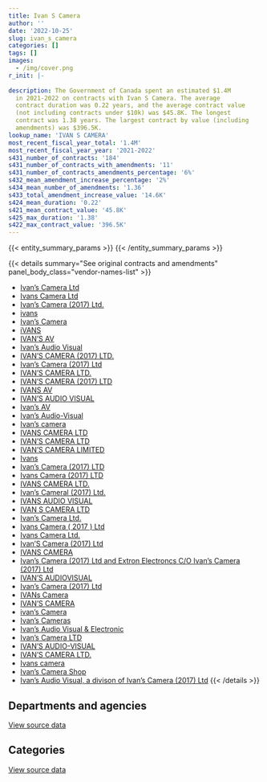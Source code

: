 ```yaml
---
title: Ivan S Camera
author: ''
date: '2022-10-25'
slug: ivan_s_camera
categories: []
tags: []
images:
  - /img/cover.png
r_init: |-
  
description: The Government of Canada spent an estimated $1.4M
  in 2021-2022 on contracts with Ivan S Camera. The average
  contract duration was 0.22 years, and the average contract value
  (not including contracts under $10k) was $45.8K. The longest
  contract was 1.38 years. The largest contract by value (including
  amendments) was $396.5K.
lookup_name: 'IVAN S CAMERA'
most_recent_fiscal_year_total: '1.4M'
most_recent_fiscal_year_year: '2021-2022'
s431_number_of_contracts: '184'
s431_number_of_contracts_with_amendments: '11'
s431_number_of_contracts_amendments_percentage: '6%'
s432_mean_amendment_increase_percentage: '2%'
s434_mean_number_of_amendments: '1.36'
s433_total_amendment_increase_value: '14.6K'
s424_mean_duration: '0.22'
s421_mean_contract_value: '45.8K'
s425_max_duration: '1.38'
s422_max_contract_value: '396.5K'
---
```


<script src="/rmarkdown-libs/htmlwidgets/htmlwidgets.js"></script>
<link href="/rmarkdown-libs/datatables-css/datatables-crosstalk.css" rel="stylesheet" />
<script src="/rmarkdown-libs/datatables-binding/datatables.js"></script>
<script src="/rmarkdown-libs/jquery/jquery-3.6.0.min.js"></script>
<link href="/rmarkdown-libs/dt-core-bootstrap/css/dataTables.bootstrap.min.css" rel="stylesheet" />
<link href="/rmarkdown-libs/dt-core-bootstrap/css/dataTables.bootstrap.extra.css" rel="stylesheet" />
<script src="/rmarkdown-libs/dt-core-bootstrap/js/jquery.dataTables.min.js"></script>
<script src="/rmarkdown-libs/dt-core-bootstrap/js/dataTables.bootstrap.min.js"></script>
<link href="/rmarkdown-libs/crosstalk/css/crosstalk.min.css" rel="stylesheet" />
<script src="/rmarkdown-libs/crosstalk/js/crosstalk.min.js"></script>
<script src="/rmarkdown-libs/htmlwidgets/htmlwidgets.js"></script>
<link href="/rmarkdown-libs/datatables-css/datatables-crosstalk.css" rel="stylesheet" />
<script src="/rmarkdown-libs/datatables-binding/datatables.js"></script>
<script src="/rmarkdown-libs/jquery/jquery-3.6.0.min.js"></script>
<link href="/rmarkdown-libs/dt-core-bootstrap/css/dataTables.bootstrap.min.css" rel="stylesheet" />
<link href="/rmarkdown-libs/dt-core-bootstrap/css/dataTables.bootstrap.extra.css" rel="stylesheet" />
<script src="/rmarkdown-libs/dt-core-bootstrap/js/jquery.dataTables.min.js"></script>
<script src="/rmarkdown-libs/dt-core-bootstrap/js/dataTables.bootstrap.min.js"></script>
<link href="/rmarkdown-libs/crosstalk/css/crosstalk.min.css" rel="stylesheet" />
<script src="/rmarkdown-libs/crosstalk/js/crosstalk.min.js"></script>

{{< entity_summary_params >}}
{{< /entity_summary_params >}}

{{< details summary="See original contracts and amendments" panel_body_class="vendor-names-list" >}}
- [Ivan’s Camera Ltd](https://search.open.canada.ca/en/ct/?sort=contract_value_f%20desc&page=1&search_text=%22Ivan%27s%20Camera%20Ltd%22)
- [Ivans Camera Ltd](https://search.open.canada.ca/en/ct/?sort=contract_value_f%20desc&page=1&search_text=%22Ivans%20Camera%20Ltd%22)
- [Ivan’s Camera (2017) Ltd.](https://search.open.canada.ca/en/ct/?sort=contract_value_f%20desc&page=1&search_text=%22Ivan%27s%20Camera%20%282017%29%20Ltd.%22)
- [ivans](https://search.open.canada.ca/en/ct/?sort=contract_value_f%20desc&page=1&search_text=%22ivans%22)
- [Ivan’s Camera](https://search.open.canada.ca/en/ct/?sort=contract_value_f%20desc&page=1&search_text=%22Ivan%27s%20Camera%22)
- [iVANS](https://search.open.canada.ca/en/ct/?sort=contract_value_f%20desc&page=1&search_text=%22iVANS%22)
- [IVAN’S AV](https://search.open.canada.ca/en/ct/?sort=contract_value_f%20desc&page=1&search_text=%22IVAN%27S%20AV%22)
- [Ivan’s Audio Visual](https://search.open.canada.ca/en/ct/?sort=contract_value_f%20desc&page=1&search_text=%22Ivan%27s%20Audio%20Visual%22)
- [IVAN’S CAMERA (2017) LTD.](https://search.open.canada.ca/en/ct/?sort=contract_value_f%20desc&page=1&search_text=%22IVAN%27S%20CAMERA%20%282017%29%20LTD.%22)
- [Ivan’s Camera (2017) Ltd](https://search.open.canada.ca/en/ct/?sort=contract_value_f%20desc&page=1&search_text=%22Ivan%27s%20Camera%20%282017%29%20Ltd%22)
- [IVAN’S CAMERA LTD.](https://search.open.canada.ca/en/ct/?sort=contract_value_f%20desc&page=1&search_text=%22IVAN%27S%20CAMERA%20LTD.%22)
- [IVAN’S CAMERA (2017) LTD](https://search.open.canada.ca/en/ct/?sort=contract_value_f%20desc&page=1&search_text=%22IVAN%27S%20CAMERA%20%282017%29%20LTD%22)
- [IVANS AV](https://search.open.canada.ca/en/ct/?sort=contract_value_f%20desc&page=1&search_text=%22IVANS%20AV%22)
- [IVAN’S AUDIO VISUAL](https://search.open.canada.ca/en/ct/?sort=contract_value_f%20desc&page=1&search_text=%22IVAN%27S%20AUDIO%20VISUAL%22)
- [Ivan’s AV](https://search.open.canada.ca/en/ct/?sort=contract_value_f%20desc&page=1&search_text=%22Ivan%27s%20AV%22)
- [Ivan’s Audio-Visual](https://search.open.canada.ca/en/ct/?sort=contract_value_f%20desc&page=1&search_text=%22Ivan%27s%20Audio-Visual%22)
- [Ivan’s camera](https://search.open.canada.ca/en/ct/?sort=contract_value_f%20desc&page=1&search_text=%22Ivan%27s%20camera%22)
- [IVANS CAMERA LTD](https://search.open.canada.ca/en/ct/?sort=contract_value_f%20desc&page=1&search_text=%22IVANS%20CAMERA%20LTD%22)
- [IVAN’S CAMERA LTD](https://search.open.canada.ca/en/ct/?sort=contract_value_f%20desc&page=1&search_text=%22IVAN%27S%20CAMERA%20LTD%22)
- [IVAN’S CAMERA LIMITED](https://search.open.canada.ca/en/ct/?sort=contract_value_f%20desc&page=1&search_text=%22IVAN%27S%20CAMERA%20LIMITED%22)
- [Ivans](https://search.open.canada.ca/en/ct/?sort=contract_value_f%20desc&page=1&search_text=%22Ivans%22)
- [Ivan’s Camera (2017) LTD](https://search.open.canada.ca/en/ct/?sort=contract_value_f%20desc&page=1&search_text=%22Ivan%27s%20Camera%20%282017%29%20LTD%22)
- [Ivans Camera (2017) LTD](https://search.open.canada.ca/en/ct/?sort=contract_value_f%20desc&page=1&search_text=%22Ivans%20Camera%20%282017%29%20LTD%22)
- [IVANS CAMERA LTD.](https://search.open.canada.ca/en/ct/?sort=contract_value_f%20desc&page=1&search_text=%22IVANS%20CAMERA%20LTD.%22)
- [Ivan’s Cameral (2017) Ltd.](https://search.open.canada.ca/en/ct/?sort=contract_value_f%20desc&page=1&search_text=%22Ivan%27s%20Cameral%20%282017%29%20Ltd.%22)
- [IVANS AUDIO VISUAL](https://search.open.canada.ca/en/ct/?sort=contract_value_f%20desc&page=1&search_text=%22IVANS%20AUDIO%20VISUAL%22)
- [IVAN S CAMERA LTD](https://search.open.canada.ca/en/ct/?sort=contract_value_f%20desc&page=1&search_text=%22IVAN%20S%20CAMERA%20LTD%22)
- [Ivan’s Camera Ltd.](https://search.open.canada.ca/en/ct/?sort=contract_value_f%20desc&page=1&search_text=%22Ivan%27s%20Camera%20Ltd.%22)
- [Ivans Camera ( 2017 ) Ltd](https://search.open.canada.ca/en/ct/?sort=contract_value_f%20desc&page=1&search_text=%22Ivan%60s%20Camera%20%28%202017%20%29%20Ltd%22)
- [Ivans Camera Ltd.](https://search.open.canada.ca/en/ct/?sort=contract_value_f%20desc&page=1&search_text=%22Ivans%20Camera%20Ltd.%22)
- [Ivan’S Camera (2017) Ltd](https://search.open.canada.ca/en/ct/?sort=contract_value_f%20desc&page=1&search_text=%22Ivan%27S%20Camera%20%282017%29%20Ltd%22)
- [IVANS CAMERA](https://search.open.canada.ca/en/ct/?sort=contract_value_f%20desc&page=1&search_text=%22IVANS%20CAMERA%22)
- [Ivan’s Camera (2017) Ltd and Extron Electroncs C/O Ivan’s Camera (2017) Ltd](https://search.open.canada.ca/en/ct/?sort=contract_value_f%20desc&page=1&search_text=%22Ivan%27s%20Camera%20%282017%29%20Ltd%20and%20Extron%20Electroncs%20C%2fO%20Ivan%27s%20Camera%20%282017%29%20Ltd%22)
- [IVAN’S AUDIOVISUAL](https://search.open.canada.ca/en/ct/?sort=contract_value_f%20desc&page=1&search_text=%22IVAN%27S%20AUDIOVISUAL%22)
- [Ivan’s Camera (2017) Ltd](https://search.open.canada.ca/en/ct/?sort=contract_value_f%20desc&page=1&search_text=%22Ivan%e2%80%99s%20Camera%20%282017%29%20Ltd%22)
- [IVANs Camera](https://search.open.canada.ca/en/ct/?sort=contract_value_f%20desc&page=1&search_text=%22IVANs%20Camera%22)
- [IVAN’S CAMERA](https://search.open.canada.ca/en/ct/?sort=contract_value_f%20desc&page=1&search_text=%22IVAN%27S%20CAMERA%22)
- [ivan’s Camera](https://search.open.canada.ca/en/ct/?sort=contract_value_f%20desc&page=1&search_text=%22ivan%27s%20Camera%22)
- [Ivan’s Cameras](https://search.open.canada.ca/en/ct/?sort=contract_value_f%20desc&page=1&search_text=%22Ivan%27s%20Cameras%22)
- [Ivan’s Audio Visual & Electronic](https://search.open.canada.ca/en/ct/?sort=contract_value_f%20desc&page=1&search_text=%22Ivan%27s%20Audio%20Visual%20%26%20Electronic%22)
- [Ivan’s Camera LTD](https://search.open.canada.ca/en/ct/?sort=contract_value_f%20desc&page=1&search_text=%22Ivan%27s%20Camera%20LTD%22)
- [IVAN’S AUDIO-VISUAL](https://search.open.canada.ca/en/ct/?sort=contract_value_f%20desc&page=1&search_text=%22IVAN%27S%20AUDIO-VISUAL%22)
- [IVAN’S CAMERA LTD.](https://search.open.canada.ca/en/ct/?sort=contract_value_f%20desc&page=1&search_text=%22IVAN%e2%80%99S%20CAMERA%20LTD.%22)
- [Ivans camera](https://search.open.canada.ca/en/ct/?sort=contract_value_f%20desc&page=1&search_text=%22Ivans%20camera%22)
- [Ivan’s Camera Shop](https://search.open.canada.ca/en/ct/?sort=contract_value_f%20desc&page=1&search_text=%22Ivan%27s%20Camera%20Shop%22)
- [Ivan’s Audio Visual, a divison of Ivan’s Camera (2017) Ltd](https://search.open.canada.ca/en/ct/?sort=contract_value_f%20desc&page=1&search_text=%22Ivan%27s%20Audio%20Visual%2c%20a%20divison%20of%20Ivan%27s%20Camera%20%282017%29%20Ltd%22)
{{< /details >}}

## Departments and agencies

<div id="htmlwidget-1" style="width:100%;height:auto;" class="datatables html-widget"></div>
<script type="application/json" data-for="htmlwidget-1">{"x":{"style":"bootstrap","filter":"none","vertical":false,"data":[["<a href=\"/departments/aafc-aac/\">Agriculture and Agri-Food Canada<\/a>","<a href=\"/departments/acoa-apeca/\">Atlantic Canada Opportunities Agency<\/a>","<a href=\"/departments/cbsa-asfc/\">Canada Border Services Agency<\/a>","<a href=\"/departments/cra-arc/\">Canada Revenue Agency<\/a>","<a href=\"/departments/csc-scc/\">Correctional Service of Canada<\/a>","<a href=\"/departments/csps-efpc/\">Canada School of Public Service<\/a>","<a href=\"/departments/dfo-mpo/\">Fisheries and Oceans Canada<\/a>","<a href=\"/departments/dnd-mdn/\">National Defence<\/a>","<a href=\"/departments/esdc-edsc/\">Employment and Social Development Canada<\/a>","<a href=\"/departments/iaac-aeic/\">Impact Assessment Agency of Canada<\/a>","<a href=\"/departments/nrc-cnrc/\">National Research Council Canada<\/a>","<a href=\"/departments/pwgsc-tpsgc/\">Public Services and Procurement Canada<\/a>","<a href=\"/departments/rcmp-grc/\">Royal Canadian Mounted Police<\/a>","<a href=\"/departments/ssc-spc/\">Shared Services Canada<\/a>","<a href=\"/departments/tc/\">Transport Canada<\/a>","<a href=\"/departments/vac-acc/\">Veterans Affairs Canada<\/a>"],[49091.87,46514.12,null,null,59153.02,35224.7,384422.64,645349.42,null,15634.13,null,426119.13,null,60577.58,null,null],[18469.63,39711.87,null,null,11131.61,null,83735.61,1085248.32,10901.81,15381.96,17998.99,259301.3,null,48128.48,37648.55,42918.19],[null,297802.02,null,132150.31,63416.63,null,null,1139487.19,63161.29,null,140555.5,65679.4,13661.66,14333.6,null,null],[null,12044.18,3808.8,null,27307.39,null,32902.01,1118749.25,null,null,null,185191.78,null,16331.32,null,null]],"container":"<table class=\"table table-striped table-hover row-border order-column display\">\n  <thead>\n    <tr>\n      <th>Department<\/th>\n      <th>2018-2019<\/th>\n      <th>2019-2020<\/th>\n      <th>2020-2021<\/th>\n      <th>2021-2022<\/th>\n    <\/tr>\n  <\/thead>\n<\/table>","options":{"order":[[4,"desc"]],"pageLength":10,"autoWidth":true,"columnDefs":[{"targets":1,"render":"function(data, type, row, meta) {\n    return type !== 'display' ? data : DTWidget.formatCurrency(data, \"$\", 2, 3, \",\", \".\", true, null);\n  }"},{"targets":2,"render":"function(data, type, row, meta) {\n    return type !== 'display' ? data : DTWidget.formatCurrency(data, \"$\", 2, 3, \",\", \".\", true, null);\n  }"},{"targets":3,"render":"function(data, type, row, meta) {\n    return type !== 'display' ? data : DTWidget.formatCurrency(data, \"$\", 2, 3, \",\", \".\", true, null);\n  }"},{"targets":4,"render":"function(data, type, row, meta) {\n    return type !== 'display' ? data : DTWidget.formatCurrency(data, \"$\", 2, 3, \",\", \".\", true, null);\n  }"},{"width":"16%","targets":[1,2,3,4]},{"className":"dt-right","targets":[1,2,3,4]}],"orderClasses":false}},"evals":["options.columnDefs.0.render","options.columnDefs.1.render","options.columnDefs.2.render","options.columnDefs.3.render"],"jsHooks":[]}</script>
<p class="text-right">
<a href="https://github.com/GoC-Spending/contracts-data/tree/main/data/out/vendors/ivan_s_camera/summary_by_fiscal_year_by_department.csv" class="source-data-link btn btn-link">View source data</a>
</p>

## Categories

<div id="htmlwidget-2" style="width:100%;height:auto;" class="datatables html-widget"></div>
<script type="application/json" data-for="htmlwidget-2">{"x":{"style":"bootstrap","filter":"none","vertical":false,"data":[["<a href=\"/categories/facilities_and_construction/\">Facilities and construction<\/a>","<a href=\"/categories/office_management/\">Office management<\/a>","<a href=\"/categories/defence/\">Defence<\/a>","<a href=\"/categories/professional_services/\">Professional services<\/a>","<a href=\"/categories/information_technology/\">Information technology<\/a>","<a href=\"/categories/medical/\">Medical<\/a>","<a href=\"/categories/industrial_products_and_services/\">Industrial products and services<\/a>"],[null,94156.45,586875.55,61656.01,874073.78,null,105324.83],[null,43553.75,1085248.32,null,541774.25,null,null],[224191.84,420096.35,856417.65,null,297391.45,null,132150.31],[244841.17,168981.49,659894.02,null,273776.68,3808.8,45032.57]],"container":"<table class=\"table table-striped table-hover row-border order-column display\">\n  <thead>\n    <tr>\n      <th>Category<\/th>\n      <th>2018-2019<\/th>\n      <th>2019-2020<\/th>\n      <th>2020-2021<\/th>\n      <th>2021-2022<\/th>\n    <\/tr>\n  <\/thead>\n<\/table>","options":{"order":[[4,"desc"]],"dom":"t","pageLength":30,"autoWidth":true,"columnDefs":[{"targets":1,"render":"function(data, type, row, meta) {\n    return type !== 'display' ? data : DTWidget.formatCurrency(data, \"$\", 2, 3, \",\", \".\", true, null);\n  }"},{"targets":2,"render":"function(data, type, row, meta) {\n    return type !== 'display' ? data : DTWidget.formatCurrency(data, \"$\", 2, 3, \",\", \".\", true, null);\n  }"},{"targets":3,"render":"function(data, type, row, meta) {\n    return type !== 'display' ? data : DTWidget.formatCurrency(data, \"$\", 2, 3, \",\", \".\", true, null);\n  }"},{"targets":4,"render":"function(data, type, row, meta) {\n    return type !== 'display' ? data : DTWidget.formatCurrency(data, \"$\", 2, 3, \",\", \".\", true, null);\n  }"},{"width":"16%","targets":[1,2,3,4]},{"className":"dt-right","targets":[1,2,3,4]}],"orderClasses":false,"lengthMenu":[10,25,30,50,100]}},"evals":["options.columnDefs.0.render","options.columnDefs.1.render","options.columnDefs.2.render","options.columnDefs.3.render"],"jsHooks":[]}</script>
<p class="text-right">
<a href="https://github.com/GoC-Spending/contracts-data/tree/main/data/out/vendors/ivan_s_camera/summary_by_fiscal_year_by_category.csv" class="source-data-link btn btn-link">View source data</a>
</p>
